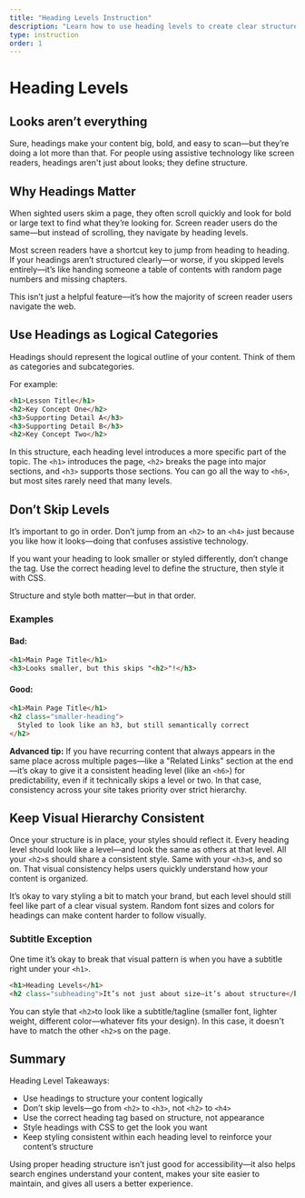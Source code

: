 ```yaml
---
title: "Heading Levels Instruction"
description: "Learn how to use heading levels to create clear structure—not just visual style—and why it matters for accessibility and navigation."
type: instruction
order: 1
---
```


# Heading Levels

<h2 class="subheading">Looks aren’t everything</h2>

Sure, headings make your content big, bold, and easy to scan—but they’re doing a lot more than that. For people using assistive technology like screen readers, headings aren't just about looks; they define structure.

## Why Headings Matter

When sighted users skim a page, they often scroll quickly and look for bold or large text to find what they’re looking for. Screen reader users do the same—but instead of scrolling, they navigate by heading levels.

Most screen readers have a shortcut key to jump from heading to heading. If your headings aren’t structured clearly—or worse, if you skipped levels entirely—it’s like handing someone a table of contents with random page numbers and missing chapters.

This isn’t just a helpful feature—it’s how the majority of screen reader users navigate the web.

## Use Headings as Logical Categories

Headings should represent the logical outline of your content. Think of them as categories and subcategories.

For example:

```html
<h1>Lesson Title</h1>
<h2>Key Concept One</h2>
<h3>Supporting Detail A</h3>
<h3>Supporting Detail B</h3>
<h2>Key Concept Two</h2>
```

In this structure, each heading level introduces a more specific part of the topic. The `<h1>` introduces the page, `<h2>` breaks the page into major sections, and `<h3>` supports those sections. You can go all the way to `<h6>`, but most sites rarely need that many levels.

## Don’t Skip Levels

It’s important to go in order. Don’t jump from an `<h2>` to an `<h4>` just because you like how it looks—doing that confuses assistive technology.

If you want your heading to look smaller or styled differently, don’t change the tag. Use the correct heading level to define the structure, then style it with CSS.

Structure and style both matter—but in that order.

### Examples

#### Bad:

```html
<h1>Main Page Title</h1>
<h3>Looks smaller, but this skips "<h2>"!</h3>
```

#### Good:

```html
<h1>Main Page Title</h1>
<h2 class="smaller-heading">
  Styled to look like an h3, but still semantically correct
</h2>
```

**Advanced tip:** If you have recurring content that always appears in the same place across multiple pages—like a "Related Links" section at the end—it’s okay to give it a consistent heading level (like an `<h6>`) for predictability, even if it technically skips a level or two. In that case, consistency across your site takes priority over strict hierarchy.

## Keep Visual Hierarchy Consistent

Once your structure is in place, your styles should reflect it. Every heading level should look like a level—and look the same as others at that level. All your `<h2>`s should share a consistent style. Same with your `<h3>`s, and so on. That visual consistency helps users quickly understand how your content is organized.

It’s okay to vary styling a bit to match your brand, but each level should still feel like part of a clear visual system. Random font sizes and colors for headings can make content harder to follow visually.

### Subtitle Exception

One time it’s okay to break that visual pattern is when you have a subtitle right under your `<h1>`.

```html
<h1>Heading Levels</h1>
<h2 class="subheading">It’s not just about size—it’s about structure</h2>
```

You can style that `<h2>`to look like a subtitle/tagline (smaller font, lighter weight, different color—whatever fits your design). In this case, it doesn't have to match the other `<h2>`s on the page.

## Summary

Heading Level Takeaways:

- Use headings to structure your content logically
- Don’t skip levels—go from `<h2>` to `<h3>`, not `<h2>` to `<h4>`
- Use the correct heading tag based on structure, not appearance
- Style headings with CSS to get the look you want
- Keep styling consistent within each heading level to reinforce your content’s structure

Using proper heading structure isn’t just good for accessibility—it also helps search engines understand your content, makes your site easier to maintain, and gives all users a better experience.
